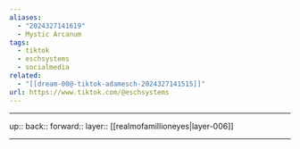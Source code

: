 ```yaml
---
aliases:
  - "2024327141619"
  - Mystic Arcanum
tags:
  - tiktok
  - eschsystems
  - socialmedia
related:
  - "[[dream-00@-tiktok-adamesch-2024327141515]]"
url: https://www.tiktok.com/@eschsystems
---
```




***

up:: 
back:: 
forward:: 
layer:: [[realmofamillioneyes|layer-006]]

***
